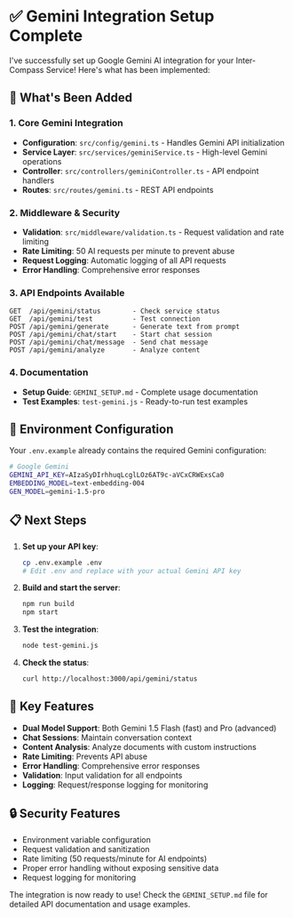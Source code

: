 # ✅ Gemini Integration Setup Complete

I've successfully set up Google Gemini AI integration for your Inter-Compass Service! Here's what has been implemented:

## 🚀 What's Been Added

### 1. **Core Gemini Integration**
- **Configuration**: `src/config/gemini.ts` - Handles Gemini API initialization
- **Service Layer**: `src/services/geminiService.ts` - High-level Gemini operations
- **Controller**: `src/controllers/geminiController.ts` - API endpoint handlers
- **Routes**: `src/routes/gemini.ts` - REST API endpoints

### 2. **Middleware & Security**
- **Validation**: `src/middleware/validation.ts` - Request validation and rate limiting
- **Rate Limiting**: 50 AI requests per minute to prevent abuse
- **Request Logging**: Automatic logging of all API requests
- **Error Handling**: Comprehensive error responses

### 3. **API Endpoints Available**
```
GET  /api/gemini/status        - Check service status
GET  /api/gemini/test          - Test connection
POST /api/gemini/generate      - Generate text from prompt
POST /api/gemini/chat/start    - Start chat session  
POST /api/gemini/chat/message  - Send chat message
POST /api/gemini/analyze       - Analyze content
```

### 4. **Documentation**
- **Setup Guide**: `GEMINI_SETUP.md` - Complete usage documentation
- **Test Examples**: `test-gemini.js` - Ready-to-run test examples

## 🔧 Environment Configuration

Your `.env.example` already contains the required Gemini configuration:

```bash
# Google Gemini
GEMINI_API_KEY=AIzaSyDIrhhuqLcglLOz6AT9c-aVCxCRWExsCa0
EMBEDDING_MODEL=text-embedding-004
GEN_MODEL=gemini-1.5-pro
```

## 📋 Next Steps

1. **Set up your API key**:
   ```bash
   cp .env.example .env
   # Edit .env and replace with your actual Gemini API key
   ```

2. **Build and start the server**:
   ```bash
   npm run build
   npm start
   ```

3. **Test the integration**:
   ```bash
   node test-gemini.js
   ```

4. **Check the status**:
   ```bash
   curl http://localhost:3000/api/gemini/status
   ```

## 🎯 Key Features

- **Dual Model Support**: Both Gemini 1.5 Flash (fast) and Pro (advanced)
- **Chat Sessions**: Maintain conversation context
- **Content Analysis**: Analyze documents with custom instructions
- **Rate Limiting**: Prevents API abuse
- **Error Handling**: Comprehensive error responses
- **Validation**: Input validation for all endpoints
- **Logging**: Request/response logging for monitoring

## 🔒 Security Features

- Environment variable configuration
- Request validation and sanitization
- Rate limiting (50 requests/minute for AI endpoints)
- Proper error handling without exposing sensitive data
- Request logging for monitoring

The integration is now ready to use! Check the `GEMINI_SETUP.md` file for detailed API documentation and usage examples.
